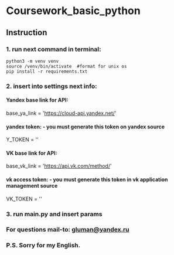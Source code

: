 # Coursework_basic_python
## Instruction
### 1.  run next command in terminal:
    python3 -m venv venv
    source /venv/bin/activate  #format for unix os
    pip install -r requirements.txt

### 2. insert into settings next info:
#### Yandex base link for API:
base_ya_link = 'https://cloud-api.yandex.net/'
#### yandex token: - you must generate this token on yandex source
Y_TOKEN = ''
#### VK base link for API:
base_vk_link = 'https://api.vk.com/method/'
#### vk access token: - you must generate this token in vk application management source
VK_TOKEN = ''
### 3. run main.py and insert params
### For questions mail-to: gluman@yandex.ru

### P.S. Sorry for my English.
